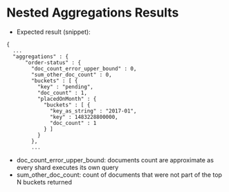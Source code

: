 # Nested Aggregations Results #

* Expected result (snippet):
```
{
  ...
  "aggregations" : {
      "order-status" : {
        "doc_count_error_upper_bound" : 0,
        "sum_other_doc_count" : 0,
        "buckets" : [ {
          "key" : "pending",
          "doc_count" : 1,
          "placedOnMonth" : {
            "buckets" : [ {
              "key_as_string" : "2017-01",
              "key" : 1483228800000,
              "doc_count" : 1
            } ]
          }
        },
        ...
```
* doc_count_error_upper_bound: documents count are approximate as every shard executes its own query
* sum_other_doc_count: count of documents that were not part of the top N buckets returned